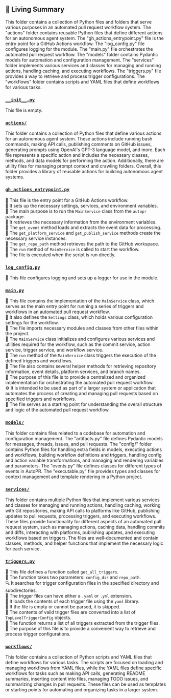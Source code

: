 

<!-- Living README Summary -->
## 🌳 Living Summary

This folder contains a collection of Python files and folders that serve various purposes in an automated pull request workflow system. The "actions" folder contains reusable Python files that define different actions for an autonomous agent system. The "gh_actions_entrypoint.py" file is the entry point for a GitHub Actions workflow. The "log_config.py" file configures logging for the module. The "main.py" file orchestrates the automated pull request workflow. The "models" folder contains Pydantic models for automation and configuration management. The "services" folder implements various services and classes for managing and running actions, handling caching, and executing workflows. The "triggers.py" file provides a way to retrieve and process trigger configurations. The "workflows" folder contains scripts and YAML files that define workflows for various tasks.


### [`__init__.py`](https://github.com/raphael-francis/AutoPR-internal/blob/9a54ad799cb587a621438758f92727a2e337a718/./autopr/__init__.py)

This file is empty.  


### [`actions/`](https://github.com/raphael-francis/AutoPR-internal/blob/9a54ad799cb587a621438758f92727a2e337a718/./autopr/actions)

This folder contains a collection of Python files that define various actions for an autonomous agent system. These actions include running bash commands, making API calls, publishing comments on GitHub issues, generating prompts using OpenAI's GPT-3 language model, and more. Each file represents a specific action and includes the necessary classes, methods, and data models for performing the action. Additionally, there are utility files for managing prompt context and crawling folders. Overall, this folder provides a library of reusable actions for building autonomous agent systems.  


### [`gh_actions_entrypoint.py`](https://github.com/raphael-francis/AutoPR-internal/blob/9a54ad799cb587a621438758f92727a2e337a718/./autopr/gh_actions_entrypoint.py)

📄 This file is the entry point for a GitHub Actions workflow.    
🔧 It sets up the necessary settings, services, and environment variables.    
🤖 The main purpose is to run the `MainService` class from the `autopr` package.    
🎯 It retrieves the necessary information from the environment variables.    
📝 The `get_event` method loads and extracts the event data for processing.    
🔑 The `get_platform_service` and `get_publish_service` methods create the necessary service instances.    
📂 The `get_repo_path` method retrieves the path to the GitHub workspace.    
📝 The `run` method of `MainService` is called to start the workflow.    
🚀 The file is executed when the script is run directly.  


### [`log_config.py`](https://github.com/raphael-francis/AutoPR-internal/blob/9a54ad799cb587a621438758f92727a2e337a718/./autopr/log_config.py)

📝 This file configures logging and sets up a logger for use in the module.  


### [`main.py`](https://github.com/raphael-francis/AutoPR-internal/blob/9a54ad799cb587a621438758f92727a2e337a718/./autopr/main.py)

📝 This file contains the implementation of the `MainService` class, which serves as the main entry point for running a series of triggers and workflows in an automated pull request workflow.  
🔧 It also defines the `Settings` class, which holds various configuration settings for the workflow.  
📂 The file imports necessary modules and classes from other files within the project.  
🔀 The `MainService` class initializes and configures various services and utilities required for the workflow, such as the commit service, action service, trigger service, and workflow service.  
🔄 The `run` method of the `MainService` class triggers the execution of the defined triggers and workflows.  
🔧 The file also contains several helper methods for retrieving repository information, event details, platform services, and branch names.  
🚀 The purpose of this file is to provide a centralized and organized implementation for orchestrating the automated pull request workflow.  
⚙️ It is intended to be used as part of a larger system or application that automates the process of creating and managing pull requests based on specified triggers and workflows.  
📖 The file serves as a starting point for understanding the overall structure and logic of the automated pull request workflow.  


### [`models/`](https://github.com/raphael-francis/AutoPR-internal/blob/9a54ad799cb587a621438758f92727a2e337a718/./autopr/models)

This folder contains files related to a codebase for automation and configuration management. The "artifacts.py" file defines Pydantic models for messages, threads, issues, and pull requests. The "config/" folder contains Python files for handling extra fields in models, executing actions and workflows, building workflow definitions and triggers, handling config and action variable transformations, and managing and rendering variables and parameters. The "events.py" file defines classes for different types of events in AutoPR. The "executable.py" file provides types and classes for context management and template rendering in a Python project.  


### [`services/`](https://github.com/raphael-francis/AutoPR-internal/blob/9a54ad799cb587a621438758f92727a2e337a718/./autopr/services)

This folder contains multiple Python files that implement various services and classes for managing and running actions, handling caching, working with Git repositories, making API calls to platforms like GitHub, publishing updates to pull requests, processing triggers, and executing workflows. These files provide functionality for different aspects of an automated pull request system, such as managing actions, caching data, handling commits and diffs, interacting with platforms, publishing updates, and executing workflows based on triggers. The files are well-documented and contain classes, methods, and helper functions that implement the necessary logic for each service.  


### [`triggers.py`](https://github.com/raphael-francis/AutoPR-internal/blob/9a54ad799cb587a621438758f92727a2e337a718/./autopr/triggers.py)

📄 This file defines a function called `get_all_triggers`.    
📁 The function takes two parameters: `config_dir` and `repo_path`.    
🔍 It searches for trigger configuration files in the specified directory and subdirectories.    
🔧 The trigger files can have either a `.yaml` or `.yml` extension.    
🔐 It loads the contents of each trigger file using the `yaml` library.    
🔁 If the file is empty or cannot be parsed, it is skipped.    
📝 The contents of valid trigger files are converted into a list of `TopLevelTriggerConfig` objects.    
🔀 The function returns a list of all triggers extracted from the trigger files.    
📌 The purpose of this file is to provide a convenient way to retrieve and process trigger configurations.  


### [`workflows/`](https://github.com/raphael-francis/AutoPR-internal/blob/9a54ad799cb587a621438758f92727a2e337a718/./autopr/workflows)

This folder contains a collection of Python scripts and YAML files that define workflows for various tasks. The scripts are focused on loading and managing workflows from YAML files, while the YAML files define specific workflows for tasks such as making API calls, generating README summaries, inserting content into files, managing TODO issues, and summarizing changes in pull requests. These files can be used as templates or starting points for automating and organizing tasks in a larger system.  

<!-- Living README Summary -->